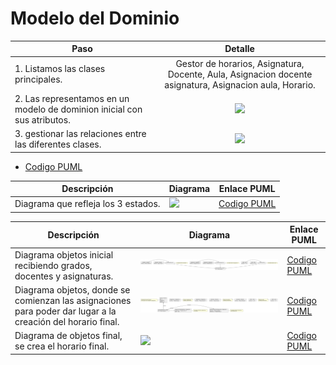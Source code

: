 # Modelo del Dominio





  | Paso                                                                  |                         Detalle                         |
| --------------------------------------------------------------------- | :-----------------------------------------------------: |
| 1. Listamos las clases principales.                       | Gestor de horarios, Asignatura, Docente, Aula, Asignacion docente asignatura, Asignacion aula, Horario.
| 2. Las representamos en un modelo de dominion inicial con sus atributos.                 |          ![](https://github.com/hugofresno20/23-24-IdSw1-SDR/blob/hugo.fresno/imagenes/modelosUML/Fraccionado/Diagrama%20de%20clases%20fraccionado.svg)           |
| 3. gestionar las relaciones entre las diferentes clases.  |          ![](https://github.com/hugofresno20/23-24-IdSw1-SDR/blob/hugo.fresno/imagenes/modelosUML/Diagrama%20de%20Clases.svg)           |


- [Codigo PUML](https://github.com/hugofresno20/23-24-IdSw1-SDR/blob/hugo.fresno/modelosUML/Diagrama%20de%20Clases.puml)



|Descripción|Diagrama|Enlace PUML|  
|--|--|--|
| Diagrama que refleja los 3 estados. | ![](https://github.com/hugofresno20/23-24-IdSw1-SDR/blob/hugo.fresno/imagenes/modelosUML/Diagrama%20de%20estados.svg) | [Codigo PUML](https://github.com/hugofresno20/23-24-IdSw1-SDR/blob/hugo.fresno/modelosUML/Diagrama%20de%20estados.puml) |



|Descripción|Diagrama|Enlace PUML|  
|--|--|--|
| Diagrama objetos inicial recibiendo grados, docentes y asignaturas. | ![](https://github.com/hugofresno20/23-24-IdSw1-SDR/blob/main/imagenes/modelosUML/Fraccionado/Diagrama%20de%20objetos%20inicio.svg) | [Codigo PUML](https://github.com/hugofresno20/23-24-IdSw1-SDR/blob/main/modelosUML/Fraccionados/Diagrama%20de%20objetos%20inicio.puml) |
| Diagrama objetos, donde se comienzan las asignaciones para poder dar lugar a la creación del horario final. | ![](https://github.com/hugofresno20/23-24-IdSw1-SDR/blob/main/imagenes/modelosUML/Fraccionado/Diagrama%20de%20objetos%20sin%20completar.svg) | [Codigo PUML](https://github.com/hugofresno20/23-24-IdSw1-SDR/blob/main/modelosUML/Fraccionados/Diagrama%20de%20objetos%20sin%20completar.puml) |
| Diagrama de objetos final, se crea el horario final. | ![](https://github.com/hugofresno20/23-24-IdSw1-SDR/blob/main/imagenes/modelosUML/Diagrama%20de%20objetos%20final.svg) | [Codigo PUML](https://github.com/hugofresno20/23-24-IdSw1-SDR/blob/main/modelosUML/Diagrama%20de%20objetos%20final.puml) | 
              


